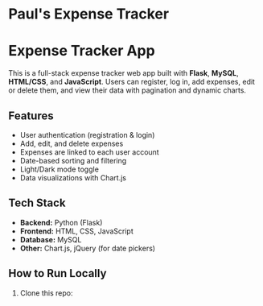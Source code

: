# Paul's Expense Tracker

# Expense Tracker App

This is a full-stack expense tracker web app built with **Flask**, **MySQL**, **HTML/CSS**, and **JavaScript**. Users can register, log in, add expenses, edit or delete them, and view their data with pagination and dynamic charts.

## Features

- User authentication (registration & login)
- Add, edit, and delete expenses
- Expenses are linked to each user account
- Date-based sorting and filtering
- Light/Dark mode toggle
- Data visualizations with Chart.js

## Tech Stack

- **Backend:** Python (Flask)
- **Frontend:** HTML, CSS, JavaScript
- **Database:** MySQL
- **Other:** Chart.js, jQuery (for date pickers)

## How to Run Locally

1. Clone this repo:
